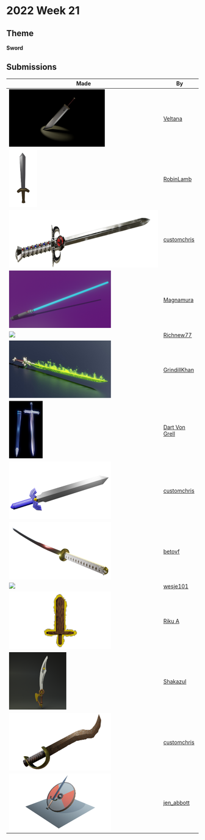 # 2022 Week 21


## Theme

**Sword**


## Submissions

| Made | By |
|------|----|
| <img src="./Veltana/bustersword.png" height="150" /> | [Veltana](./Veltana/) |
| <img src="./RobinLamb/sword.png" height="150" /> | [RobinLamb](./RobinLamb/) |
| <img src="./customchris/TCSword.png" height="150" /> | [customchris](./customchris/) |
| <img src="./Magnamura/Lightsaber.png" height="150" /> | [Magnamura](./Magnamura/) |
| <img src="./Richnew77/Sword.png" height="150" /> | [Richnew77](./Richnew77/) |
| <img src="./GrindillKhan/Weekly_Sword_GrindillKhan.jpg" height="150" /> | [GrindillKhan](./GrindillKhan/) |
| <img src="./DartVonGrell/Sword_from_Skeleton_Soldier.png" height="150" /> | [Dart Von Grell](./DartVonGrell/) |
| <img src="./customchris/LowMaster.png" height="150" /> | [customchris](./customchris/) |
| <img src="./betovf/michonne-katana.png" height="150" /> | [betovf](./betovf/) |
| <img src="./wesje101/SwordTweak.gif" height="150" /> | [wesje101](./wesje101/) |
| <img src="./RikuA/SwordWood.png" height="150" /> | [Riku A](./RikuA/) |
| <img src="./Shakazul/sword_final.png" height="150" /> | [Shakazul](./Shakazul/) |
| <img src="./customchris/Psword.png" height="150" /> | [customchris](./customchris/) |
| <img src="./jen_abbott/jsa-sword-may2022.png" height="150" /> | [jen_abbott](./jen_abbott/) |
